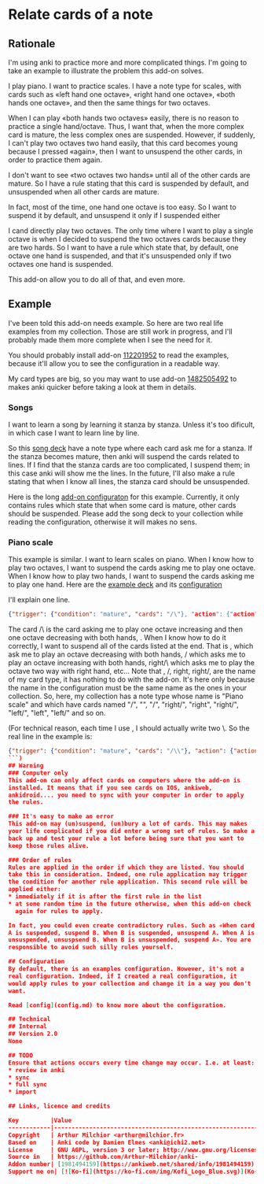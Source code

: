 # Relate cards of a note
## Rationale
I'm using anki to practice more and more complicated things. I'm going
to take an example to illustrate the problem this add-on solves.

I play piano. I want to practice scales. I have a note type for
scales, with cards such as «left hand one octave», «right hand one
octave», «both hands one octave», and then the same things for two
octaves.

When I can play «both hands two octaves» easily, there is no reason to
practice a single hand/octave. Thus, I want that, when the more
complex card is mature, the less complex ones are suspended.  However,
if suddenly, I can't play two octaves two hand easily, that this card
becomes young because I pressed «again», then I want to unsuspend the
other cards, in order to practice them again.

I don't want to see «two octaves two hands» until all of the other
cards are mature. So I have a rule stating that this card is suspended
by default, and unsuspended when all other cards are mature.

In fact, most of the time, one hand one octave is too easy. So I want
to suspend it by default, and unsuspend it only if I suspended either

I cand directly play two octaves. The only
time where I want to play a single octave is when I decided to suspend
the two octaves cards because they are two hards. So I want to have a
rule which state that, by default, one octave one hand is suspended,
and that it's unsuspended only if two octaves one hand is suspended.

This add-on allow you to do all of that, and even more.

## Example
I've been told this add-on needs example. So here are two real life
examples from my collection. Those are still work in progress, and
I'll probably made them more complete when I see the need for it.

You should probably install add-on
[112201952](https://ankiweb.net/shared/info/112201952) to read the
examples, because it'll allow you to see the configuration in a
readable way.

My card types are big, so you may want to use add-on
[1482505492](https://ankiweb.net/shared/info/1482505492) to makes anki
quicker before taking a look at them in details.

### Songs
I want to learn a song by learning it stanza by stanza. Unless it's
too dificult, in which case I want to learn line by line.

So this [song deck](example_song.apkg) have a note type where each
card ask me for a stanza. If the stanza becomes mature, then anki will
suspend the cards related to lines. If I find that the stanza cards
are too complicated, I suspend them; in this case anki will show me
the lines. In the future, I'll also make a rule stating that when I
know all lines, the stanza card should be unsuspended. 

Here is the long [add-on configuraton](example_song.json) for this
example. Currently, it only contains rules which state that when some
card is mature, other cards should be suspended. Please add the song
deck to your collection while reading the configuration, otherwise it
will makes no sens.

### Piano scale
This example is similar. I want to learn scales on piano. When I know
how to play two octaves, I want to suspend the cards asking me to play
one octave. When I know how to play two hands, I want to suspend the
cards asking me to play one hand. Here are the [example deck](example_piano.apkg) and its [configuration](example_piano.json)

I'll explain one line.
```json
{"trigger": {"condition": "mature", "cards": "/\"}, "action": {"action": "suspend", "cards": ["\", "/", "right/\", "right\", "right/", "left/\", "left\", "left/"]}},
```
The card /\ is the card asking me to play one octave increasing and then one octave decreasing with both hands, . When I know how to do it correctly, I want to suspend all of the cards listed at the end. That is \, which ask me to play an octave decreasing with both hands, / which asks me to play an octave increasing with both hands, right/\ which asks me to play the octave two way with right hand, etc... Note that \, /, right\, right/, are the name of my card type, it has nothing to do with the add-on. It's here only because the name in the configuration must be the same name as the ones in your collection. So, here, my collection has a note type whose name is "Piano scale" and which have cards named "/\", "\", "/", "right/\", "right\", "right/", "left/\", "left\", "left/" and so on.

(For technical reason, each time I use \, I should actually write two \\. So the real line in the example is:
```json
{"trigger": {"condition": "mature", "cards": "/\\"}, "action": {"action": "suspend", "cards": ["\\", "/", "right/\\", "right\\", "right/", "left/\\", "left\\", "left/"]}},
```)
## Warning
### Computer only
This add-on can only affect cards on computers where the add-on is
installed. It means that if you see cards on IOS, ankiweb,
ankidroid.... you need to sync with your computer in order to apply
the rules.

### It's easy to make an error
This add-on may (un)suspend, (un)bury a lot of cards. This may makes
your life complicated if you did enter a wrong set of rules. So make a
back up and test your rule a lot before being sure that you want to
keep those rules alive.

### Order of rules
Rules are applied in the order if which they are listed. You should
take this in consideration. Indeed, one rule application may trigger
the condition for another rule application. This second rule will be
applied either:
* immediately if it is after the first rule in the list
* at some random time in the future otherwise, when this add-on check
  again for rules to apply.

In fact, you could even create contradictory rules. Such as «When card
A is suspended, suspend B. When B is suspended, unsuspend A. When A is
unsuspended, unsuspsend B. When B is unsuspended, suspend A». You are
responsible to avoid such silly rules yourself.

## Configuration
By default, there is an examples configuration. However, it's not a
real configuration. Indeed, if I created a real configuration, it
would apply rules to your collection and change it in a way you don't
want.

Read [config](config.md) to know more about the configuration.

## Technical
## Internal
## Version 2.0
None

## TODO
Ensure that actions occurs every time change may occur. I.e. at least:
* review in anki
* sync
* full sync
* import

## Links, licence and credits

Key         |Value
------------|-------------------------------------------------------------------
Copyright   | Arthur Milchior <arthur@milchior.fr>
Based on    | Anki code by Damien Elmes <anki@ichi2.net>
License     | GNU AGPL, version 3 or later; http://www.gnu.org/licenses/agpl.html
Source in   | https://github.com/Arthur-Milchior/anki-
Addon number| [1981494159](https://ankiweb.net/shared/info/1981494159)
Support me on| [![Ko-fi](https://ko-fi.com/img/Kofi_Logo_Blue.svg)](Ko-fi.com/arthurmilchior) or [![Patreon](http://www.milchior.fr/patreon.png)](https://www.patreon.com/bePatron?u=146206)
